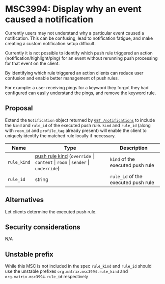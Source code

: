 # MSC3994: Display why an event caused a notification

Currently users may not understand why a particular event caused a notification. This can be confusing, lead to notification fatigue, and make creating a custom notification setup difficult.

Currently it is not possible to identify which push rule triggered an action (notification/highlight/ping) for an event without rerunning push processing for that event on the client.

By identifying which rule triggered an action clients can reduce user confusion and enable better management of push rules.

For example: a user receiving pings for a keyword they forgot they had configured can easily understand the pings, and remove the keyword rule.

## Proposal

Extend the `Notification` object returned by [`GET /notifications`](https://spec.matrix.org/latest/client-server-api/#listing-notifications) to include the `kind` and `rule_id` of the executed push rule. 
`kind` and `rule_id` (along with `room_id` and `profile_tag` already present) will enable the client to uniquely identify the matched rule locally if necessary.

| Name | Type | Description |
|--|--|--|
| `rule_kind` | [push rule kind](https://spec.matrix.org/latest/client-server-api/#push-rules) (`override` \| `content` \| `room` \| `sender` \| `underride`) | `kind` of the executed push rule |
| `rule_id` | string | `rule_id` of the executed push rule |


## Alternatives

Let clients determine the executed push rule.

## Security considerations

N/A

## Unstable prefix
While this MSC is not included in the spec `rule_kind` and `rule_id` should use the unstable prefixes `org.matrix.msc3994.rule_kind` and `org.matrix.msc3994.rule_id` respectively
